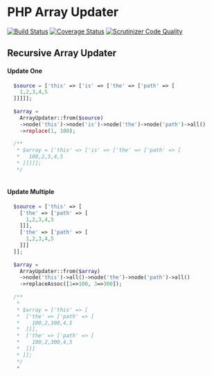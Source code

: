 PHP Array Updater
=================

[![Build Status](https://travis-ci.org/urakozz/php-array-updater.svg?branch=master)](https://travis-ci.org/urakozz/php-array-updater)
[![Coverage Status](https://img.shields.io/coveralls/urakozz/php-array-updater.svg)](https://coveralls.io/r/urakozz/php-array-updater?branch=master)
[![Scrutinizer Code Quality](https://scrutinizer-ci.com/g/urakozz/php-array-updater/badges/quality-score.png?b=master)](https://scrutinizer-ci.com/g/urakozz/php-array-updater/?branch=master)

## Recursive Array Updater

#### Update One

```php
  $source = ['this' => ['is' => ['the' => ['path' => [
    1,2,3,4,5
  ]]]]];
  
  $array = 
    ArrayUpdater::from($source)
    ->node('this')->node('is')->node('the')->node('path')->all()
    ->replace(1, 100);
  
  /**
   * $array = ['this' => ['is' => ['the' => ['path' => [
   *   100,2,3,4,5
   * ]]]]];
   */
  
```

#### Update Multiple

```php
  $source = ['this' => [
    ['the' => ['path' => [
      1,2,3,4,5
    ]]],
    ['the' => ['path' => [
      1,2,3,4,5
    ]]]
  ]];
  
  $array = 
    ArrayUpdater::from($array)
    ->node('this')->all()->node('the')->node('path')->all()
    ->replaceAssoc([1=>100, 3=>300]);
  
  /**
   *
   * $array = ['this' => [
   *  ['the' => ['path' => [
   *    100,2,300,4,5
   *  ]]],
   *  ['the' => ['path' => [
   *    100,2,300,4,5
   *  ]]]
   * ]];
   */
   *
```
